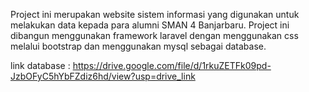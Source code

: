 Project ini merupakan website sistem informasi yang digunakan untuk melakukan data kepada para alumni SMAN 4 Banjarbaru. Project ini dibangun menggunakan framework laravel dengan menggunakan css melalui bootstrap dan menggunakan mysql sebagai database.

link database : 
https://drive.google.com/file/d/1rkuZETFk09pd-JzbOFyC5hYbFZdiz6hd/view?usp=drive_link
